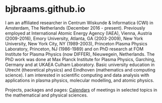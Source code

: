 # bjbraams.github.io
I am an affiliated researcher in Centrum Wiskunde & Informatica (CWI) in Amsterdam, The Netherlands (December 2016 - present).
Previously employed at International Atomic Energy Agency (IAEA), Vienna, Austria (2009-2016), Emory University, Atlanta, GA (2003-2009),
New York University, New York City, NY (1989-2003), Princeton Plasma Physics Laboratory, Princeton, NJ (1986-1989)
and on PhD research at FOM Institute for Plasma Physics (now DIFFER), Nieuwegein, Netherlands.
The PhD work was done at Max Planck Institute for Plasma Physics, Garching, Germany and at UKAEA Culham Laboratory.
Basic university education in Utrecht (theoretical physics) and Eindhoven (mathematics and computing science).
I am interested in scientific computing and data analysis with applications in plasma physics, molecular modelling, and atomic physics.

Projects, packages and pages: [Calendars](https://bjbraams.github.io/calendars/) of meetings in selected topics in the
mathematical and physical sciences.
